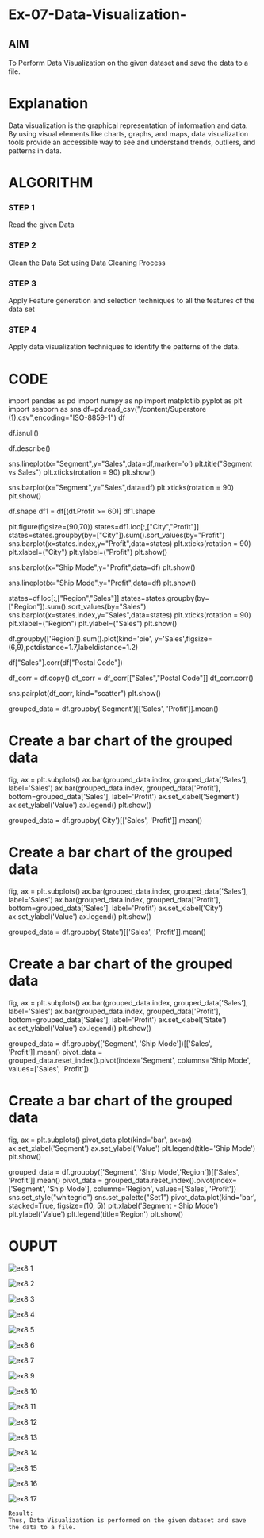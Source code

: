 # Ex-07-Data-Visualization-

## AIM
To Perform Data Visualization on the given dataset and save the data to a file. 

# Explanation
Data visualization is the graphical representation of information and data. By using visual elements like charts, graphs, and maps, data visualization tools provide an accessible way to see and understand trends, outliers, and patterns in data.

# ALGORITHM
### STEP 1
Read the given Data
### STEP 2
Clean the Data Set using Data Cleaning Process
### STEP 3
Apply Feature generation and selection techniques to all the features of the data set
### STEP 4
Apply data visualization techniques to identify the patterns of the data.


# CODE

import pandas as pd
import numpy as np
import matplotlib.pyplot as plt
import seaborn as sns
df=pd.read_csv("/content/Superstore (1).csv",encoding="ISO-8859-1")
df


df.isnull()


df.describe()

sns.lineplot(x="Segment",y="Sales",data=df,marker='o')
plt.title("Segment vs Sales")
plt.xticks(rotation = 90)
plt.show()

sns.barplot(x="Segment",y="Sales",data=df)
plt.xticks(rotation = 90)
plt.show()

df.shape
df1 = df[(df.Profit >= 60)]
df1.shape

plt.figure(figsize=(90,70))
states=df1.loc[:,["City","Profit"]]
states=states.groupby(by=["City"]).sum().sort_values(by="Profit")
sns.barplot(x=states.index,y="Profit",data=states)
plt.xticks(rotation = 90)
plt.xlabel=("City")
plt.ylabel=("Profit")
plt.show()

sns.barplot(x="Ship Mode",y="Profit",data=df)
plt.show()

sns.lineplot(x="Ship Mode",y="Profit",data=df)
plt.show()

states=df.loc[:,["Region","Sales"]]
states=states.groupby(by=["Region"]).sum().sort_values(by="Sales")
sns.barplot(x=states.index,y="Sales",data=states)
plt.xticks(rotation = 90)
plt.xlabel=("Region")
plt.ylabel=("Sales")
plt.show()

df.groupby(['Region']).sum().plot(kind='pie', y='Sales',figsize=(6,9),pctdistance=1.7,labeldistance=1.2)

df["Sales"].corr(df["Postal Code"])

df_corr = df.copy()
df_corr = df_corr[["Sales","Postal Code"]]
df_corr.corr()

sns.pairplot(df_corr, kind="scatter")
plt.show()

grouped_data = df.groupby('Segment')[['Sales', 'Profit']].mean()
# Create a bar chart of the grouped data
fig, ax = plt.subplots()
ax.bar(grouped_data.index, grouped_data['Sales'], label='Sales')
ax.bar(grouped_data.index, grouped_data['Profit'], bottom=grouped_data['Sales'], label='Profit')
ax.set_xlabel('Segment')
ax.set_ylabel('Value')
ax.legend()
plt.show()

grouped_data = df.groupby('City')[['Sales', 'Profit']].mean()
# Create a bar chart of the grouped data
fig, ax = plt.subplots()
ax.bar(grouped_data.index, grouped_data['Sales'], label='Sales')
ax.bar(grouped_data.index, grouped_data['Profit'], bottom=grouped_data['Sales'], label='Profit')
ax.set_xlabel('City')
ax.set_ylabel('Value')
ax.legend()
plt.show()

grouped_data = df.groupby('State')[['Sales', 'Profit']].mean()
# Create a bar chart of the grouped data
fig, ax = plt.subplots()
ax.bar(grouped_data.index, grouped_data['Sales'], label='Sales')
ax.bar(grouped_data.index, grouped_data['Profit'], bottom=grouped_data['Sales'], label='Profit')
ax.set_xlabel('State')
ax.set_ylabel('Value')
ax.legend()
plt.show()

grouped_data = df.groupby(['Segment', 'Ship Mode'])[['Sales', 'Profit']].mean()
pivot_data = grouped_data.reset_index().pivot(index='Segment', columns='Ship Mode', values=['Sales', 'Profit'])
# Create a bar chart of the grouped data
fig, ax = plt.subplots()
pivot_data.plot(kind='bar', ax=ax)
ax.set_xlabel('Segment')
ax.set_ylabel('Value')
plt.legend(title='Ship Mode')
plt.show()

grouped_data = df.groupby(['Segment', 'Ship Mode','Region'])[['Sales', 'Profit']].mean()
pivot_data = grouped_data.reset_index().pivot(index=['Segment', 'Ship Mode'], columns='Region', values=['Sales', 'Profit'])
sns.set_style("whitegrid")
sns.set_palette("Set1")
pivot_data.plot(kind='bar', stacked=True, figsize=(10, 5))
plt.xlabel('Segment - Ship Mode')
plt.ylabel('Value')
plt.legend(title='Region')
plt.show()


# OUPUT

![ex8 1](https://github.com/Bala1511/Ex-08-Data-Visualization-/assets/118680410/e9cdbdfe-bbbc-40af-903d-cf0e37e54234)

![ex8 2](https://github.com/Bala1511/Ex-08-Data-Visualization-/assets/118680410/8a79c0a5-41ed-4bf7-bf6c-4ff53ad46a33)

![ex8 3](https://github.com/Bala1511/Ex-08-Data-Visualization-/assets/118680410/0235ae31-4e67-4f8b-a42e-4cf40201baba)

![ex8 4](https://github.com/Bala1511/Ex-08-Data-Visualization-/assets/118680410/d52ac472-9abe-48f0-b07e-b1c227c5a52c)

![ex8 5](https://github.com/Bala1511/Ex-08-Data-Visualization-/assets/118680410/6f1ca42c-e640-44e3-bd38-a10ab1f7daa6)

![ex8 6](https://github.com/Bala1511/Ex-08-Data-Visualization-/assets/118680410/a9918cfa-2519-43d2-9855-caf6b55cd4a6)

![ex8 7](https://github.com/Bala1511/Ex-08-Data-Visualization-/assets/118680410/b9013e03-2bab-4ec3-8ea7-0433ca957315)

![ex8 9](https://github.com/Bala1511/Ex-08-Data-Visualization-/assets/118680410/f4bc39bb-7d25-4a50-996c-de977de7cf33)

![ex8 10](https://github.com/Bala1511/Ex-08-Data-Visualization-/assets/118680410/a341abb9-f9e8-4418-8e42-a16e83709a00)

![ex8 11](https://github.com/Bala1511/Ex-08-Data-Visualization-/assets/118680410/d3f0cd13-9a5d-4e19-a319-8a067affb296)

![ex8 12](https://github.com/Bala1511/Ex-08-Data-Visualization-/assets/118680410/5890478b-fe32-44a9-bb85-a1e0fea11e72)

![ex8 13](https://github.com/Bala1511/Ex-08-Data-Visualization-/assets/118680410/a8c1be60-9819-4ed8-9950-7bd4741c7735)

![ex8 14](https://github.com/Bala1511/Ex-08-Data-Visualization-/assets/118680410/f14df965-aa86-478a-ad8b-bedb38b4d0c4)

![ex8 15](https://github.com/Bala1511/Ex-08-Data-Visualization-/assets/118680410/b588000c-9005-46a3-b856-c45938bb87f7)

![ex8 16](https://github.com/Bala1511/Ex-08-Data-Visualization-/assets/118680410/1f0f023d-7d19-449e-aeb6-1f6a6a402146)

![ex8 17](https://github.com/Bala1511/Ex-08-Data-Visualization-/assets/118680410/ccf782b2-7fd4-4efb-b8f1-caac692d6fce)
```
Result:
Thus, Data Visualization is performed on the given dataset and save the data to a file.
```
